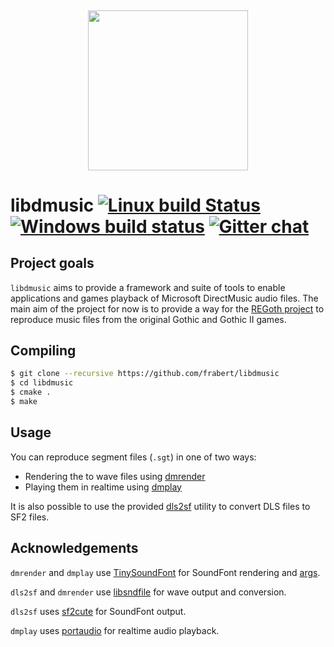 <h4 align="center">
  <br>
  <img width="256" src="https://cdn.rawgit.com/frabert/libdmusic/f7aeed1b/media/logo.svg">
  <br>
</h4>

libdmusic [![Linux build Status](https://travis-ci.org/frabert/libdmusic.svg?branch=master)](https://travis-ci.org/frabert/libdmusic) [![Windows build status](https://ci.appveyor.com/api/projects/status/7t7ral8wos4p7idc?svg=true)](https://ci.appveyor.com/project/frabert/libdmusic) [![Gitter chat](https://badges.gitter.im/frabert/libdmusic.png)](https://gitter.im/frabert/libdmusic)
=========

Project goals
-------------

`libdmusic` aims to provide a framework and suite of tools to enable applications and games playback of Microsoft DirectMusic audio files. The main aim of the project for now is to provide a way for the [REGoth project](https://github.com/REGoth-project/REGoth) to reproduce music files from the original Gothic and Gothic II games.

Compiling
---------

````sh
$ git clone --recursive https://github.com/frabert/libdmusic
$ cd libdmusic
$ cmake .
$ make
````

Usage
-----

You can reproduce segment files (`.sgt`) in one of two ways:

- Rendering the to wave files using [dmrender](utils/dmrender/README.md)
- Playing them in realtime using [dmplay](utils/dmplay/README.md)

It is also possible to use the provided [dls2sf](utils/dls2sf/README.md) utility to convert DLS files to SF2 files.

Acknowledgements
----------------

`dmrender` and `dmplay` use [TinySoundFont](https://github.com/schellingb/TinySoundFont) for SoundFont rendering and [args](https://github.com/Taywee/args).

`dls2sf` and `dmrender` use [libsndfile](http://www.mega-nerd.com/libsndfile/) for wave output and conversion.

`dls2sf` uses [sf2cute](https://github.com/gocha/sf2cute) for SoundFont output.

`dmplay` uses [portaudio](http://www.portaudio.com/) for realtime audio playback.